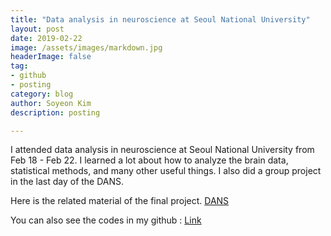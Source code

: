 ```yaml
---
title: "Data analysis in neuroscience at Seoul National University"
layout: post
date: 2019-02-22
image: /assets/images/markdown.jpg
headerImage: false
tag:
- github
- posting
category: blog
author: Soyeon Kim
description: posting

---
```


I attended data analysis in neuroscience at Seoul National University from Feb 18 - Feb 22. I learned a lot about how to analyze the brain data, statistical methods, and many other useful things. I also did a group project in the last day of the DANS. 

Here is the related material of the final project. [DANS](/assets/DANS_FINAL.pdf)

You can also see the codes in my github : [Link](https://github.com/soyeonn/SNU_DANS)

